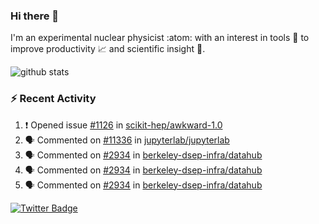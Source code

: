 ### Hi there 👋 

I'm an experimental nuclear physicist :atom: with an interest in tools :wrench: to improve productivity :chart_with_upwards_trend: and scientific insight :telescope:.

![github stats](https://github-readme-stats.vercel.app/api?username=agoose77&show_icons=true&hide_rank=true&hide_title=true&bg_color=30,e76445,904e95&text_color=efe3ec&icon_color=efe3ec)
<!--
**agoose77/agoose77** is a ✨ _special_ ✨ repository because its `README.md` (this file) appears on your GitHub profile.

Here are some ideas to get you started:

- 🔭 I’m currently working on ...
- 🌱 I’m currently learning ...
- 👯 I’m looking to collaborate on ...
- 🤔 I’m looking for help with ...
- 💬 Ask me about ...
- 📫 How to reach me: ...
- 😄 Pronouns: ...
- ⚡ Fun fact: ...
-->

### :zap: Recent Activity
<!--START_SECTION:activity-->
1. ❗️ Opened issue [#1126](https://github.com/scikit-hep/awkward-1.0/issues/1126) in [scikit-hep/awkward-1.0](https://github.com/scikit-hep/awkward-1.0)
2. 🗣 Commented on [#11336](https://github.com/jupyterlab/jupyterlab/issues/11336) in [jupyterlab/jupyterlab](https://github.com/jupyterlab/jupyterlab)
3. 🗣 Commented on [#2934](https://github.com/berkeley-dsep-infra/datahub/issues/2934) in [berkeley-dsep-infra/datahub](https://github.com/berkeley-dsep-infra/datahub)
4. 🗣 Commented on [#2934](https://github.com/berkeley-dsep-infra/datahub/issues/2934) in [berkeley-dsep-infra/datahub](https://github.com/berkeley-dsep-infra/datahub)
5. 🗣 Commented on [#2934](https://github.com/berkeley-dsep-infra/datahub/issues/2934) in [berkeley-dsep-infra/datahub](https://github.com/berkeley-dsep-infra/datahub)
<!--END_SECTION:activity-->


[![Twitter Badge](https://img.shields.io/twitter/follow/agoose77?style=flat-square&logo=Twitter&logoColor=white&color=cornflowerblue)](https://twitter.com/agoose77)
